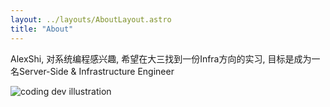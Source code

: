 ```yaml
---
layout: ../layouts/AboutLayout.astro
title: "About"
---
```


AlexShi, 对系统编程感兴趣, 希望在大三找到一份Infra方向的实习, 目标是成为一名Server-Side & Infrastructure Engineer

<div>
  <img src="/assets/dev.svg" class="sm:w-1/2 mx-auto" alt="coding dev illustration">
</div>
